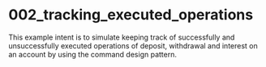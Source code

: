 # 002_tracking_executed_operations

This example intent is to simulate keeping track of successfully and
unsuccessfully executed operations of deposit, withdrawal and interest on an
account by using the command design pattern.